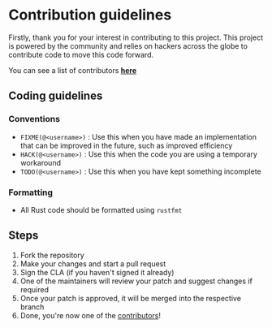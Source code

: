 # Contribution guidelines
Firstly, thank you for your interest in contributing to this project. This project is powered by the community 
and relies on hackers across the globe to contribute code to move this code forward. 

You can see a list of contributors **[here](./CONTRIBUTORS.md)**

## Coding guidelines

### Conventions

* `FIXME(@<username>)` : Use this when you have made an implementation that can be improved in the future, such as improved efficiency
* `HACK(@<username>)` : Use this when the code you are using a temporary workaround
* `TODO(@<username>)` : Use this when you have kept something incomplete

### Formatting

* All Rust code should be formatted using `rustfmt` 

## Steps

1. Fork the repository
2. Make your changes and start a pull request
3. Sign the CLA (if you haven't signed it already)
4. One of the maintainers will review your patch and suggest changes if required
5. Once your patch is approved, it will be merged into the respective branch
6. Done, you're now one of the [contributors](./CONTRIBUTORS.md)!
